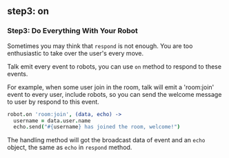 ## step3: on

### Step3: Do Everything With Your Robot

Sometimes you may think that `respond` is not enough. You are too enthusiastic to take over the user's every move.

Talk emit every event to robots, you can use `on` method to respond to these events.

For example, when some user join in the room, talk will emit a 'room:join' event to every user, include robots, so you can send the welcome message to user by respond to this event.

```coffeescript
robot.on 'room:join', (data, echo) ->
  username = data.user.name
  echo.send("#{username} has joined the room, welcome!")
```

The handling method will got the broadcast data of event and an `echo` object, the same as `echo` in `respond` method.
